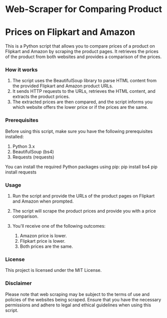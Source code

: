 # Web-Scraper for Comparing Product
# Prices on Flipkart and Amazon
This is a Python script that allows you to compare prices of a product on Flipkart and Amazon 
by scraping the product pages. It retrieves the prices of the product from both 
websites and provides a comparison of the prices.

### How it works
1. The script uses the BeautifulSoup library to parse HTML content from the provided Flipkart and Amazon product URLs.
2. It sends HTTP requests to the URLs, retrieves the HTML content, and extracts the product prices.
3. The extracted prices are then compared, and the script informs you which website offers the lower price or if the prices are the same.

### Prerequisites
Before using this script, make sure you have the following prerequisites installed:

1. Python 3.x
2. BeautifulSoup (bs4)
3. Requests (requests)
   
  You can install the required Python packages using pip:
        pip install bs4
        pip install requests

### Usage
1. Run the script and provide the URLs of the product pages on Flipkart and Amazon when prompted.

2. The script will scrape the product prices and provide you with a price comparison.

3. You'll receive one of the following outcomes:
    1. Amazon price is lower.
    2. Flipkart price is lower.
    3. Both prices are the same.

### License
This project is licensed under the MIT License.

### Disclaimer
Please note that web scraping may be subject to the terms of use and policies of the 
websites being scraped. Ensure that you have the necessary permissions and adhere to 
legal and ethical guidelines when using this script.







